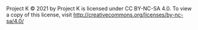 Project K © 2021 by Project K is licensed under CC BY-NC-SA 4.0. To view a copy of this license, visit http://creativecommons.org/licenses/by-nc-sa/4.0/
